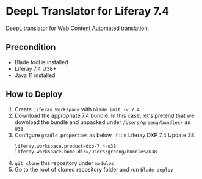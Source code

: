 # DeepL Translator for Liferay 7.4
DeepL translator for Web Content Automated translation.

## Precondition
- Blade tool is installed
- Liferay 7.4 U38+
- Java 11 installed

## How to Deploy
1. Create `Liferay Workspace` with `blade init -v 7.4`
1. Download the appropriate 7.4 bundle. In this case, let's pretend that we download the bundle and unpacked under `/Users/greeng/bundles/` as `U38` 
1. Configure `gradle.properties` as below, if it's Liferay DXP 7.4 Update 38.
   ```
   liferay.workspace.product=dxp-7.4-u38
   liferay.workspace.home.dir=/Users/greeng/bundles/U38
   ```
1. `git clone` this repository under `modules`
1. Go to the root of cloned repository folder and run `blade deploy`